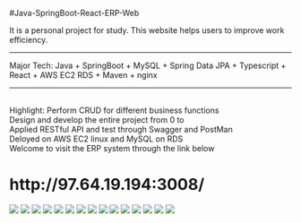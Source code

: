 #Java-SpringBoot-React-ERP-Web

It is a personal project for study. This website helps users to improve work efficiency.
<hr>
Major Tech: 
Java + SpringBoot + MySQL + Spring Data JPA + Typescript + React + AWS EC2 RDS + Maven + nginx
<hr>
<br>
Highlight:
Perform CRUD for different business functions<br>
Design and develop the entire project from 0 to <br>
Applied RESTful API and test through Swagger and PostMan<br>
Deloyed on AWS EC2 linux and MySQL on RDS<br>
Welcome to visit the ERP system through the link below <br>
<h1>http://97.64.19.194:3008/</h1>
<img src="screenshot/Screenshot 2024-05-19 230043.png">
<img src="screenshot/Screenshot 2024-05-19 230112.png">
<img src="screenshot/Screenshot 2024-05-19 230126.png">
<img src="screenshot/Screenshot 2024-05-19 230149.png">
<img src="screenshot/Screenshot 2024-05-19 230207.png">
<img src="screenshot/Screenshot 2024-05-19 230218.png">
<img src="screenshot/Screenshot 2024-05-19 230239.png">
<img src="screenshot/Screenshot 2024-05-19 230343.png">
<img src="screenshot/Screenshot 2024-05-19 230352.png">
<img src="screenshot/Screenshot 2024-05-19 230359.png">
<img src="screenshot/Screenshot 2024-05-19 230414.png">
<img src="screenshot/Screenshot 2024-05-19 230443.png">
<img src="screenshot/Screenshot 2024-05-19 230649.png">
<img src="screenshot/Screenshot 2024-05-19 230713.png">
<img src="screenshot/Screenshot 2024-05-19 230726.png">

